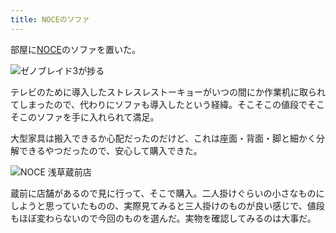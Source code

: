 ```yaml
---
title: NOCEのソファ
---
```

部屋に[NOCE](https://www.noce.co.jp/)のソファを置いた。

![](https://lh4.googleusercontent.com/HRoSxb-Q22L-XZRvxwMXyAGYpS7LAkT8WbtobFjmj8hxEAoPibzwdAWkfqbWOA7hZNTNENLWFPXG7zgPQh8IFD7qS4FyZz2NIcAmIzocHi9X8dw9cF0TvnYCBvT9sogk3-2FBbJMKwy14KJB84h1D1s "ゼノブレイド3が捗る")

テレビのために導入したストレスレストーキョーがいつの間にか作業机に取られてしまったので、代わりにソファも導入したという経緯。そこそこの値段でそこそこのソファを手に入れられて満足。

大型家具は搬入できるか心配だったのだけど、これは座面・背面・脚と細かく分解できるやつだったので、安心して購入できた。

![](https://lh5.googleusercontent.com/ldEmDcOHQiiuck-BYHCl4NGgaW8OKaay8oGdCUlmo2zU3cVlerBH_N3gNk5cpgFQbBUCQexzGbawIf73s9zFRNefYZIetEPDGkhz4yhZ-osJKp9aGD1IS9s7I_SUu2DXDJY89N0fKYmE86T1NTYQCik "NOCE 浅草蔵前店")

蔵前に店舗があるので見に行って、そこで購入。二人掛けぐらいの小さなものにしようと思っていたものの、実際見てみると三人掛けのものが良い感じで、値段もほぼ変わらないので今回のものを選んだ。実物を確認してみるのは大事だ。
